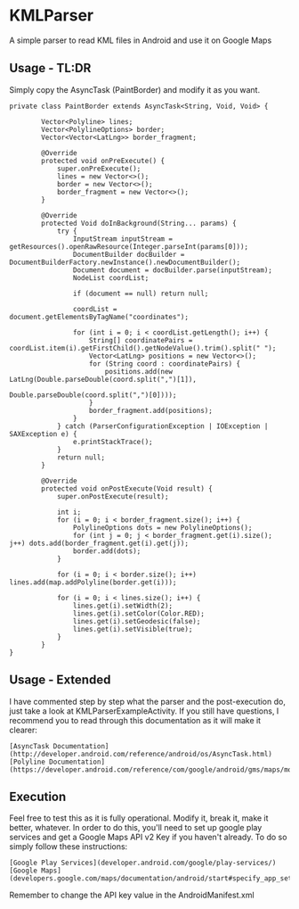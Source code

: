 # KMLParser
A simple parser to read KML files in Android and use it on Google Maps


## Usage - TL:DR
Simply copy the AsyncTask (PaintBorder) and modify it as you want. 

```
private class PaintBorder extends AsyncTask<String, Void, Void> {

        Vector<Polyline> lines;
        Vector<PolylineOptions> border;
        Vector<Vector<LatLng>> border_fragment;

        @Override
        protected void onPreExecute() {
            super.onPreExecute();
            lines = new Vector<>();
            border = new Vector<>();
            border_fragment = new Vector<>();
        }

        @Override
        protected Void doInBackground(String... params) {
            try {
                InputStream inputStream = getResources().openRawResource(Integer.parseInt(params[0]));
                DocumentBuilder docBuilder = DocumentBuilderFactory.newInstance().newDocumentBuilder();
                Document document = docBuilder.parse(inputStream);
                NodeList coordList;

                if (document == null) return null;

                coordList = document.getElementsByTagName("coordinates");

                for (int i = 0; i < coordList.getLength(); i++) {
                    String[] coordinatePairs = coordList.item(i).getFirstChild().getNodeValue().trim().split(" ");
                    Vector<LatLng> positions = new Vector<>();
                    for (String coord : coordinatePairs) {
                        positions.add(new LatLng(Double.parseDouble(coord.split(",")[1]), 
                                                 Double.parseDouble(coord.split(",")[0])));
                    }
                    border_fragment.add(positions);
                }
            } catch (ParserConfigurationException | IOException | SAXException e) {
                e.printStackTrace();
            }
            return null;
        }

        @Override
        protected void onPostExecute(Void result) {
            super.onPostExecute(result);

            int i;
            for (i = 0; i < border_fragment.size(); i++) {
                PolylineOptions dots = new PolylineOptions();
                for (int j = 0; j < border_fragment.get(i).size(); j++) dots.add(border_fragment.get(i).get(j));
                border.add(dots);
            }

            for (i = 0; i < border.size(); i++) lines.add(map.addPolyline(border.get(i)));

            for (i = 0; i < lines.size(); i++) {
                lines.get(i).setWidth(2);
                lines.get(i).setColor(Color.RED);
                lines.get(i).setGeodesic(false);
                lines.get(i).setVisible(true);
            }
        }
}
```

## Usage - Extended
I have commented step by step what the parser and the post-execution do, just take a look at KMLParserExampleActivity.
If you still have questions, I recommend you to read through this documentation as it will make it clearer:
```
[AsyncTask Documentation](http://developer.android.com/reference/android/os/AsyncTask.html)
[Polyline Documentation](https://developer.android.com/reference/com/google/android/gms/maps/model/Polyline.html)
```

## Execution
Feel free to test this as it is fully operational. Modify it, break it, make it better, whatever. In order to do this, you'll need to set up google play services and get a Google Maps API v2 Key if you haven't already. To do so simply follow these instructions:
```
[Google Play Services](developer.android.com/google/play-services/)
[Google Maps](developers.google.com/maps/documentation/android/start#specify_app_settings_in_the_application_manifest)
```
Remember to change the API key value in the AndroidManifest.xml
